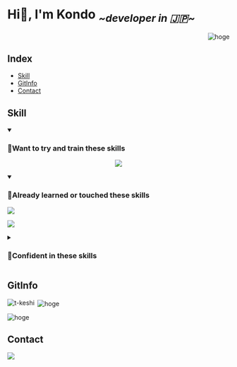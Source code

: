<link rel="readme.css">

# Hi👋, I'm Kondo <sub> *\~developer in 🇯🇵\~*</sub>

<p align="right"> <img src="https://komarev.com/ghpvc/?username=KondoRinichi&label=Profile%20views&color=0e75b6&style=flat&logo-size=amd" alt="hoge" /> </p>

## Index

- [Skill](#Skill)
- [GitInfo](#GitInfo)
- [Contact](#Contact)

<!-- スキル -->

## Skill

<details open>
<summary>
<h3>🌱Want to try and train these skills</h3>
</summary>
<p align="center">
	<a href="https://skillicons.dev">
  		<img src="https://skillicons.dev/icons?i=angular,aws,docker,azure,react,vue,fastapi,python,go&perline=3" />
	</a>
</p>
</details>

<details open>
<summary>
<h3>🔰Already learned or touched these skills</h3>
	<img src="https://img.shields.io/badge/Not Masterd!-yet-red">
</summary>
<p align="center">
	<a href="https://skillicons.dev"><p>
		<img src="https://skillicons.dev/icons?i=cs,dotnet,html,css,js" />
	</a>
</p>
</details>

<details>
<summary>
<h3>🌳Confident in these skills</h3>
</summary>
<img src="https://img.shields.io/badge/Not Yet!-0-blue">
<Icon icon="mdi-light:home">
</Icon>
</details>

<!-- git情報 -->
## GitInfo
<p><img align="left" src="https://github-readme-stats.vercel.app/api/top-langs?username=hoge&show_icons=true&locale=en&layout=compact" alt="t-keshi" /></p>
<p>&nbsp;<img align="center" src="https://github-readme-stats.vercel.app/api?username=KondoRinichi&show_icons=true&locale=ja" alt="hoge" /></p>
<p><img align="center" src="https://github-readme-streak-stats.herokuapp.com/?user=KondoRinichi&" alt="hoge" /></p>

<!-- コンタクト -->

## Contact

<p align="left"> <a href="https://twitter.com/hoge" target="blank"><img src="https://img.shields.io/twitter/follow/自分のアカウント名?logo=twitter&style=for-the-badge" /></a> </p>
